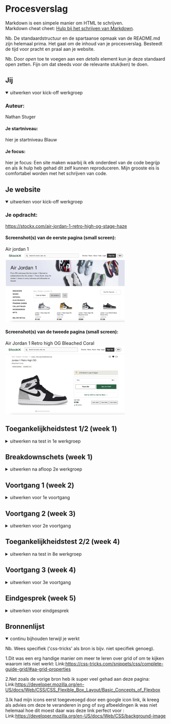 # Procesverslag
Markdown is een simpele manier om HTML te schrijven.  
Markdown cheat cheet: [Hulp bij het schrijven van Markdown](https://github.com/adam-p/markdown-here/wiki/Markdown-Cheatsheet).

Nb. De standaardstructuur en de spartaanse opmaak van de README.md zijn helemaal prima. Het gaat om de inhoud van je procesverslag. Besteedt de tijd voor pracht en praal aan je website.

Nb. Door *open* toe te voegen aan een *details* element kun je deze standaard open zetten. Fijn om dat steeds voor de relevante stuk(ken) te doen.





## Jij

<details open>
  <summary>uitwerken voor kick-off werkgroep</summary>

  ### Auteur:
  Nathan Stuger

  #### Je startniveau:
  hier je startniveau Blauw

  #### Je focus:
  hier je focus: Een site maken waarbij ik elk onderdeel van de code begrijp en als ik hulp heb gehad dit zelf kunnen reproduceren. Mijn grooste eis is comfortabel worden met het schrijven van code.

</details>





## Je website

<details open>
  <summary>uitwerken voor kick-off werkgroep</summary>

  ### Je opdracht:
  https://stockx.com/air-jordan-1-retro-high-og-stage-haze

  #### Screenshot(s) van de eerste pagina (small screen):
  Air jordan 1   
  <img src="readme-images/airjordan1.png" width="375px" alt="omschrijving van de pagina">

  #### Screenshot(s) van de tweede pagina (small screen):
  Air Jordan 1 Retro high OG Bleached Coral  
  <img src="readme-images/airjordan1retrohighbleachedcoral.png" width="375px" alt="omschrijving van de pagina">

</details>



## Toegankelijkheidstest 1/2 (week 1)

<details>
  <summary>uitwerken na test in 1e werkgroep</summary>

  ### Bevindingen
  Lijst met je bevindingen die in de test naar voren kwamen:

  #### Screenreader
  Er zijn een aantal elementen met een te lange of niet relevante naam.
  
  Deze namen zijn onnodig lang en niet duidelijk, dit gaat bijvoorbeeld om een type schoen. Dit kan veel korter en duidelijker worden beschreven. 




  #### Muis en Toetsenbord
  Hier korte omschrijving (met indien nodig afbeeldingen)

  Hier een omschrijving van hoe het opgelost kan worden (met indien nodig afbeeldingen)


  #### Motoriek (shocks, elastiekjes)
  Hier korte omschrijving (met indien nodig afbeeldingen)
  De website is vrij eenvoudig in elkaar gezet hierdoor kan je best goed navigeren.

  Hier een omschrijving van hoe het opgelost kan worden (met indien nodig afbeeldingen)


  #### Visueel (brillen, contrast, kleurenblind, dark/light).
  Hier korte omschrijving (met indien nodig afbeeldingen)

  Hier een omschrijving van hoe het opgelost kan worden (met indien nodig afbeeldingen)

</details>



## Breakdownschets (week 1)

<details>
  <summary>uitwerken na afloop 2e werkgroep</summary>

  ### de hele pagina:
  <img src="readme-images/dummy-plaatje.jpg" width="375px" alt="breakdown van de hele pagina">

  ### dynamisch deel (bijv menu):
  <img src="readme-images/dummy-plaatje.jpg" width="375px" alt="breakdown van een dynamisch deel">

  ### wellicht nog een dynamisch deel (bijv filter):
  <img src="readme-images/dummy-plaatje.jpg" width="375px" alt="breakdown van nog een dynamisch deel">

</details>





## Voortgang 1 (week 2)

<details>
  <summary>uitwerken voor 1e voortgang</summary>

  ### Stand van zaken
 Dit was het eerste voortgang gesprek, ik had hier nog niet veel code en had de breakdown schets niet helemaal juist toegepast. 


  ### Agenda voor meeting
  We hadden allemaal verschillende punten die willen over de breakdown schetsen.

  | student 1      | student 2          | student 3    | student 4        |
  | ---            | ---                | ---          | ---              |
  | dit bespreken  | en dit             | en ik dit    | en dan ik dat    |
  | en dat ook nog | dit als er tijd is | nog een punt | dit wil ik zeker |
  | ...            | ...                | ...          | ...              |


  ### Verslag van meeting
  Ik ben goed geholpen door Jeffrey, hij heeft een paar sterke tips gegeven over de manier waarop ik mijn site kan indelen (de structuur) en waarom bepaalde aspecten die ik nu heb beter kunnen. 

  

</details>





## Voortgang 2 (week 3)

<details>
  <summary>uitwerken voor 2e voortgang</summary>

  ### Stand van zaken
  hier dit ging goed & dit was lastig (neem ook screenshots op van delen van je website en code)


  ### Agenda voor meeting
  samen met je groepje opstellen

  | student 1      | student 2          | student 3    | student 4        |
  | ---            | ---                | ---          | ---              |
  | dit bespreken  | en dit             | en ik dit    | en dan ik dat    |
  | en dat ook nog | dit als er tijd is | nog een punt | dit wil ik zeker |
  | ...            | ...                | ...          | ...              |


  ### Verslag van meeting
  hier na afloop snel de uitkomsten van de meeting vastleggen

  - punt 1
  - punt 2
  - nog een punt
- ...

</details>





## Toegankelijkheidstest 2/2 (week 4)

<details>
  <summary>uitwerken na test in 8e werkgroep</summary>

  ### Bevindingen
  Lijst met je bevindingen die in de test naar voren kwamen (geef ook aan wat er verbeterd is):

  #### Screenreader
  Hier korte omschrijving (met indien nodig afbeeldingen)

  Hier een omschrijving van hoe het opgelost kan worden (met indien nodig afbeeldingen)


  #### Muis en Toetsenbord
  Hier korte omschrijving (met indien nodig afbeeldingen)

  Hier een omschrijving van hoe het opgelost kan worden (met indien nodig afbeeldingen)


  #### Motoriek (shocks, elastiekjes)
  Hier korte omschrijving (met indien nodig afbeeldingen)

  Hier een omschrijving van hoe het opgelost kan worden (met indien nodig afbeeldingen)


  #### Visueel (brillen, contrast, kleurenblind, dark/light).
  Hier korte omschrijving (met indien nodig afbeeldingen)

  Hier een omschrijving van hoe het opgelost kan worden (met indien nodig afbeeldingen)

</details>





## Voortgang 3 (week 4)

<details>
  <summary>uitwerken voor 3e voortgang</summary>

  ### Stand van zaken
 Ik ben veel meer op mijn gemak met het schrijven van code. Dit was eerste iets waar ik tegen op keek maar het begint steeds aangenamer te worden(Denk ook dat dit komt omdat het lukt!)
 
 Er blijven wel bepaalde elementen die ik nog steeds lastig vind:
 
 Eerste punt: De afstand tussen de regels tekst binnen het schoenen kader, ik zou deze graag willen verkleinen op de juiste manier. (waarschijnlijk met margin of padding maar kan dit ook anders?)
 
 Het tweede punt: het gebruiken van de mediaQ, Ik heb door hoe het werkt en heb ook een hoop aangepast. Ik heb alleen het gevoel dat dit veel efficienter en overzichtelijker kan. 
 
 Een voorbeeld, het menu hoort te veranderen naar een hamburger menu vanaf een bepaalde grote, is het dan de bedoeling om de delen van de nav die niet terug komen op "display none" te zetten etc.
 
 Mijn derde punt: De werking van de buttons en filters: is het de bedoeling dat het filter op de rechterkant van de pagina werkt zoals op de orginele site? Dit dan kan ik dit op een bepaalde manier aanpakken.



  ### Verslag van meeting
  hier na afloop snel de uitkomsten van de meeting vastleggen

  Ik kwam er tijdens dit gesprek achter dat ik al goed opweg was maar er moest inderdaad nog een hoop gebeuren. We hebben deze meeting vooral gehad over de schoenen grids en hoe ik deze het best kon aanpassen. 
  
  Daarnaast had ik wat vragen over displat flex en de bepaalde volgorde van elementen. 

</details>





## Eindgesprek (week 5)

<details>
  <summary>uitwerken voor eindgesprek</summary>

  ### Je uitkomst - karakteristiek screenshots:
  <img src="readme-images/navblijmee.jpg" width="375px" alt="uitomst opdracht 1">
  
  . 


  ### Dit ging goed/Heb ik geleerd:
  Ik heb een hoop gemaakt waar ik ook echt trots op ben, het zullen voor expers niet hele ingewikkelde stukken code zijn maar ik had echt een hele tijd niets met html gedaan. In de tussen tijd volg ik een minor waarbij ik ook moest coderen, deze manier van lesgeven heeft echt top gewerkt omdat je hierdoor constant met elkaar ingesprek gaat over elkaars code.
  
  Waar ik nu veel beter in ben geworden is het schrijven van code zonder id's en classes te gebruiken. Er zijn hier veel verschillende opties voor en ik was daar hiervoor totaal niet van op de hoogte. Hoewel ik niet alles uit mijn hoofd ken zijn er niet meer heel veel regels in CSS waar ik van zou schrikken. Op verschillende momenten in de klas heb ik gedacht "hoe kunnen andere nou zo snel op antwoorden komen als deze worden gevraagd" Ik zou nu heel anders in deze lessen zitten!
  
  
  <img src="readme-images/dummy-plaatje.jpg" width="375px" alt="top">


  ### Dit was lastig/Is niet gelukt:
  Dit was best moelijk voor mij er zijn namlijk een aantal dingen waar ik gewoon niet te vreden over ben. Als eerst wil ik beginnen met de tweede pagina. Pagina 1 heeft echt 80% van mijn aandacht gekost waardoor de tweede pagina niet zo ver is als ik deze graag had willen zien. Hier baal ik van omdat deze pagina juist invoudiger is om te maken. Ik had mijn tijd vanaf het begin dus beter moeten verdelen. Dit is het grootste deel waar ik niet blij mee ben, daarnaast zijn er nog kleine details waar ik graag tijd aan het willen besteden om echt de puntjes op de i te zetten.
  
  Als ik dit vak ook klassiekaal had kunnen meemaken weet ik zeker dat ik veel minder tijd had besteed in het zoeken naar elementen en manieren om deze te gerbuiken. 
  
  <img src="readme-images/dummy-plaatje.jpg" width="375px" alt="bummer">
</details>





## Bronnenlijst

<details open>
  <summary>continu bijhouden terwijl je werkt</summary>

  Nb. Wees specifiek ('css-tricks' als bron is bijv. niet specifiek genoeg).

  1.Dit was een erg handige manier om meer te leren over grid of om te kijken waarom iets niet werkt: 
  Link:https://css-tricks.com/snippets/css/complete-guide-grid/#aa-grid-properties 
  
  2.Net zoals de vorige bron heb ik super veel gehad aan deze pagina: 
  Link:https://developer.mozilla.org/en-US/docs/Web/CSS/CSS_Flexible_Box_Layout/Basic_Concepts_of_Flexbox
  
  3.Ik had mijn icons eerst toegeveoegd door een google icon link, ik kreeg als advies om deze te veranderen in png of svg afbeeldingen ik was niet helemaal hoe dit moest daar was deze link perfect voor  : 
  Link:https://developer.mozilla.org/en-US/docs/Web/CSS/background-image
  
  


</details>
